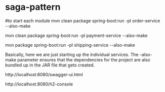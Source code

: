 # saga-pattern

#to start each module 
mvn clean package spring-boot:run -pl order-service --also-make

mvn clean package spring-boot:run -pl payment-service --also-make

mvn package spring-boot:run -pl shipping-service --also-make

Basically, here we are just starting up the individual services. The –also-make parameter ensures that the dependencies for the project are also bundled up in the JAR file that gets created.

http://localhost:8080/swagger-ui.html

http://localhost:8080/h2-console
